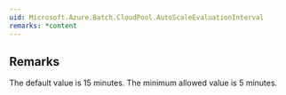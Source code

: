 ```yaml
---  
uid: Microsoft.Azure.Batch.CloudPool.AutoScaleEvaluationInterval  
remarks: *content  
---  
```

  
## Remarks  
 The default value is 15 minutes. The minimum allowed value is 5 minutes.